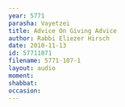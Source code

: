 ```yaml
---
year: 5771
parasha: Vayetzei
title: Advice On Giving Advice
author: Rabbi Eliezer Hirsch
date: 2010-11-13
id: 57711071
filename: 5771-107-1
layout: audio
moment: 
shabbat: 
occasion: 
---
```

